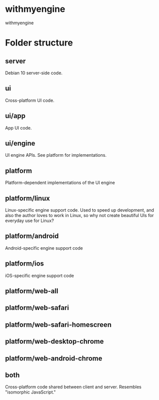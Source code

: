 # withmyengine
withmyengine

# Folder structure
## server
Debian 10 server-side code.

## ui
Cross-platform UI code.

## ui/app
App UI code.

## ui/engine
UI engine APIs. See platform for implementations.

## platform
Platform-dependent implementations of the UI engine

## platform/linux
Linux-specific engine support code. Used to speed up
development, and also the author loves to work in Linux,
so why not create beautiful UIs for everyday use for Linux?

## platform/android
Android-specific engine support code

## platform/ios
iOS-specific engine support code

## platform/web-all
## platform/web-safari
## platform/web-safari-homescreen
## platform/web-desktop-chrome
## platform/web-android-chrome


## both
Cross-platform code shared between client and server.
Resembles "isomorphic JavaScript."


